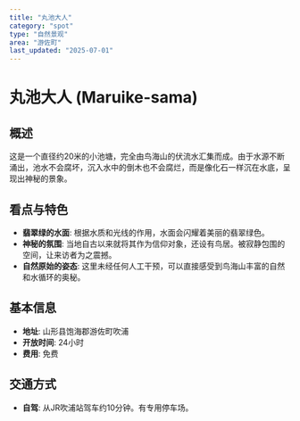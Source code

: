 ```yaml
---
title: "丸池大人"
category: "spot"
type: "自然景观"
area: "游佐町"
last_updated: "2025-07-01"
---
```


# 丸池大人 (Maruike-sama)

## 概述
这是一个直径约20米的小池塘，完全由鸟海山的伏流水汇集而成。由于水源不断涌出，池水不会腐坏，沉入水中的倒木也不会腐烂，而是像化石一样沉在水底，呈现出神秘的景象。

## 看点与特色
- **翡翠绿的水面**: 根据水质和光线的作用，水面会闪耀着美丽的翡翠绿色。
- **神秘的氛围**: 当地自古以来就将其作为信仰对象，还设有鸟居。被寂静包围的空间，让来访者为之震撼。
- **自然原始的姿态**: 这里未经任何人工干预，可以直接感受到鸟海山丰富的自然和水循环的奥秘。

## 基本信息
- **地址**: 山形县饱海郡游佐町吹浦
- **开放时间**: 24小时
- **费用**: 免费

## 交通方式
- **自驾**: 从JR吹浦站驾车约10分钟。有专用停车场。